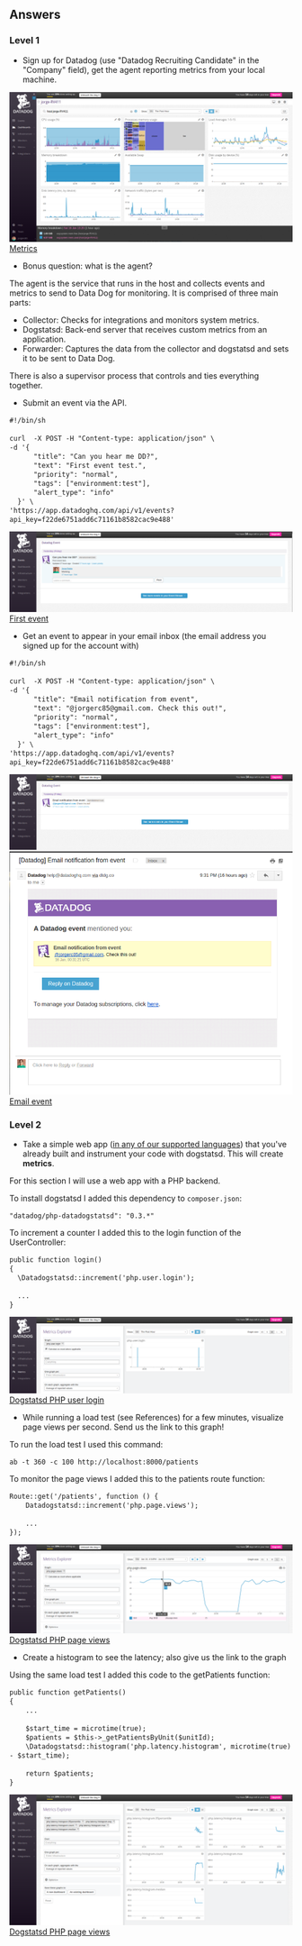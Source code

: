## Answers

### Level 1

* Sign up for Datadog (use "Datadog Recruiting Candidate" in the "Company" field), get the agent reporting metrics from your local machine.

![System metrics](./Screenshots/system_metrics.png)
[Metrics](https://app.datadoghq.com/dash/host/45359250?live=true&page=0&is_auto=false&from_ts=1452962740892&to_ts=1452966340892&tile_size=m)

* Bonus question: what is the agent?

The agent is the service that runs in the host and collects events and metrics to send to Data Dog for monitoring. It is comprised of three main parts:
* Collector: Checks for integrations and monitors system metrics.
* Dogstatsd: Back-end server that receives custom metrics from an application.
* Forwarder: Captures the data from the collector and dogstatsd and sets it to be sent to Data Dog.

There is also a supervisor process that controls and ties everything together.

* Submit an event via the API.

```
#!/bin/sh

curl  -X POST -H "Content-type: application/json" \
-d '{
      "title": "Can you hear me DD?",
      "text": "First event test.",
      "priority": "normal",
      "tags": ["environment:test"],
      "alert_type": "info"
  }' \
'https://app.datadoghq.com/api/v1/events?api_key=f22de6751add6c71161b8582cac9e488'
```

![First event](./Screenshots/first_event.png)
[First event](https://app.datadoghq.com/event/event?id=365550117954820773)

* Get an event to appear in your email inbox (the email address you signed up for the account with)

```
#!/bin/sh

curl  -X POST -H "Content-type: application/json" \
-d '{
      "title": "Email notification from event",
      "text": "@jorgerc85@gmail.com. Check this out!",
      "priority": "normal",
      "tags": ["environment:test"],
      "alert_type": "info"
  }' \
'https://app.datadoghq.com/api/v1/events?api_key=f22de6751add6c71161b8582cac9e488'
```

![Email event](./Screenshots/event_email.png)
![Email event - Inbox](./Screenshots/event_email_inbox.png)
[Email event](https://app.datadoghq.com/event/event?id=365560316136793562)

### Level 2

* Take a simple web app ([in any of our supported languages](http://docs.datadoghq.com/libraries/)) that you've already built and instrument your code with dogstatsd. This will create **metrics**.

For this section I will use a web app with a PHP backend.

To install dogstatsd I added this dependency to `composer.json`:

```
"datadog/php-datadogstatsd": "0.3.*"
```

To increment a counter I added this to the login function of the UserController:

```
public function login()
{
  \Datadogstatsd::increment('php.user.login');

  ...
}
```

![Dogstatsd PHP user login](./Screenshots/dogstatsd_php_user_login.png)
[Dogstatsd PHP user login](https://app.datadoghq.com/metric/explorer?live=true&page=0&is_auto=false&from_ts=1452965171334&to_ts=1452968771334&tile_size=m&exp_metric=php.user.login&exp_scope=&exp_agg=avg&exp_row_type=metric)

* While running a load test (see References) for a few minutes, visualize page views per second. Send us the link to this graph!

To run the load test I used this command:

```
ab -t 360 -c 100 http://localhost:8000/patients
```


To monitor the page views I added this to the patients route function:

```
Route::get('/patients', function () {
    Datadogstatsd::increment('php.page.views');

    ...
});
```

![Dogstatsd PHP page views](./Screenshots/dogstatsd_php_page_views.png)
[Dogstatsd PHP page views](https://app.datadoghq.com/metric/explorer?live=false&page=0&is_auto=false&from_ts=1452974048178&to_ts=1452974471940&tile_size=l&exp_metric=php.page.views&exp_scope=&exp_agg=avg&exp_row_type=metric&exp_calc_as_rate=true)

* Create a histogram to see the latency; also give us the link to the graph

Using the same load test I added this code to the getPatients function:

```
public function getPatients()
{
    ...

    $start_time = microtime(true);
    $patients = $this->_getPatientsByUnit($unitId);
    \Datadogstatsd::histogram('php.latency.histogram', microtime(true) - $start_time);

    return $patients;
}
```

![Dogstatsd PHP page views](./Screenshots/dogstatsd_php_latency_histogram.png)
[Dogstatsd PHP page views](https://app.datadoghq.com/metric/explorer?live=true&page=0&is_auto=false&from_ts=1452978295793&to_ts=1452981895793&tile_size=m&exp_metric=php.latency.histogram.95percentile%2Cphp.latency.histogram.avg%2Cphp.latency.histogram.count%2Cphp.latency.histogram.max%2Cphp.latency.histogram.median&exp_scope=&exp_agg=avg&exp_row_type=metric)

